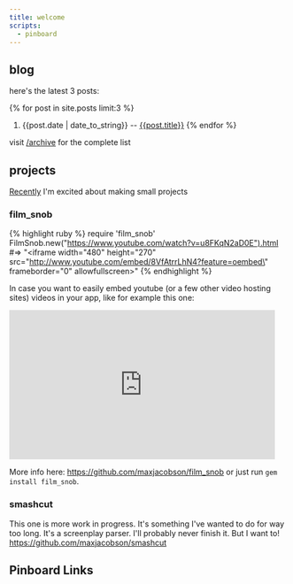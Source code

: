 ```yaml
---
title: welcome
scripts:
  - pinboard
---
```


## blog

here's the latest 3 posts:

{% for post in site.posts limit:3 %}
  1. {{post.date | date_to_string}} -- [{{post.title}}]({{post.url}})
{% endfor %}

visit [/archive](/archive) for the complete list

## projects

[Recently][] I'm excited about making small projects

[Recently]: http://www.hardscrabble.net/2014/refactoring_old_code/

### film_snob

{% highlight ruby %}
require 'film_snob'
FilmSnob.new("https://www.youtube.com/watch?v=u8FKqN2aD0E").html
#=> "<iframe width=\"480\" height=\"270\" src=\"http://www.youtube.com/embed/8VfAtrrLhN4?feature=oembed\" frameborder=\"0\" allowfullscreen></iframe>"
{% endhighlight %}

In case you want to easily embed youtube (or a few other video hosting sites) videos in your app, like for example this one:

<iframe width="480" height="270" src="http://www.youtube.com/embed/u8FKqN2aD0E?feature=oembed" frameborder="0" allowfullscreen></iframe>

More info here: <https://github.com/maxjacobson/film_snob> or just run `gem install film_snob`.

### smashcut

This one is more work in progress. It's something I've wanted to do for way too long. It's a screenplay parser. I'll probably never finish it. But I want to! <https://github.com/maxjacobson/smashcut>

## Pinboard Links

<script language='javscript' src="http://pinboard.in/widgets/v1/linkroll?user=maxjacobson&count=15"></script>

